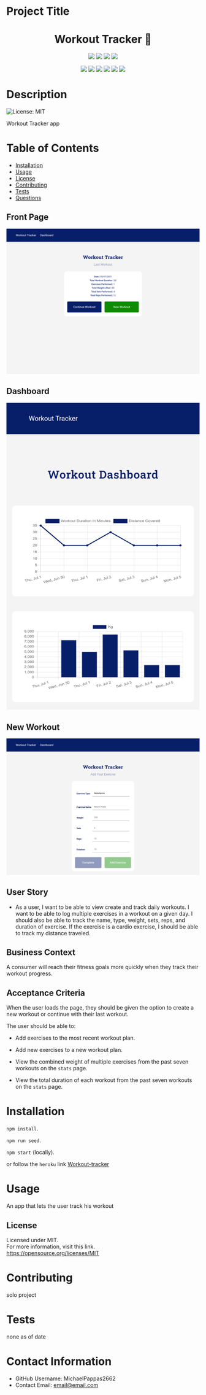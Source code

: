 
# Project Title

  <h1 align="center">Workout Tracker 👋</h1>

  <p align="center">
    <img src="https://img.shields.io/github/repo-size/MichaelPappas2662/Workout-Tracker" />
    <img src="https://img.shields.io/github/languages/top/MichaelPappas2662/Workout-Tracker"  />
    <img src="https://img.shields.io/github/issues/MichaelPappas2662/Workout-Tracker" />
    <img src="https://img.shields.io/github/last-commit/MichaelPappas2662/Workout-Tracker" >
</p>

<p align="center">
    <img src="https://img.shields.io/badge/Javascript-yellow" />
    <img src="https://img.shields.io/badge/Morgan-blue"  />
    <img src="https://img.shields.io/badge/-node.js-green" />
    <img src="https://img.shields.io/badge/-Heroku-red" >
    <img src="https://img.shields.io/badge/-MongoDB-lightgrey" />
    <img src="https://img.shields.io/badge/-AtlasDB-orange" />
</p>

# Description

  ![License: MIT](https://img.shields.io/badge/License-MIT-yellow.svg)

  Workout Tracker app

# Table of Contents

* [Installation](#-Installation)
* [Usage](#-Usage)
* [License](#-Installation)
* [Contributing](#-Contributing)
* [Tests](#-Tests)
* [Questions](#-Contact-Information)

## Front Page

![frontPage](./public/img/frontPage.png)

## Dashboard

![dashboard](./public/img/dashboard.png)

## New Workout

![newExercise](./public/img/addNewEx.png)

## User Story

* As a user, I want to be able to view create and track daily workouts. I want to be able to log multiple exercises in a workout on a given day. I should also be able to track the name, type, weight, sets, reps, and duration of exercise. If the exercise is a cardio exercise, I should be able to track my distance traveled.

## Business Context

A consumer will reach their fitness goals more quickly when they track their workout progress.

## Acceptance Criteria

When the user loads the page, they should be given the option to create a new workout or continue with their last workout.

The user should be able to:

* Add exercises to the most recent workout plan.

* Add new exercises to a new workout plan.

* View the combined weight of multiple exercises from the past seven workouts on the `stats` page.

* View the total duration of each workout from the past seven workouts on the `stats` page.

# Installation

  `npm install`.

  `npm run seed`.

  `npm start` (locally).

  or follow the `heroku`  link [Workout-tracker](https://workout-tracker2662.herokuapp.com/)

# Usage

  An app that lets the user track his workout

## License

  Licensed under MIT.<br/>
  For more information, visit this link.<br/>
  <https://opensource.org/licenses/MIT>
  
# Contributing

 solo project

# Tests

  none as of date

# Contact Information

* GitHub Username: MichaelPappas2662
* Contact Email: email@email.com
  